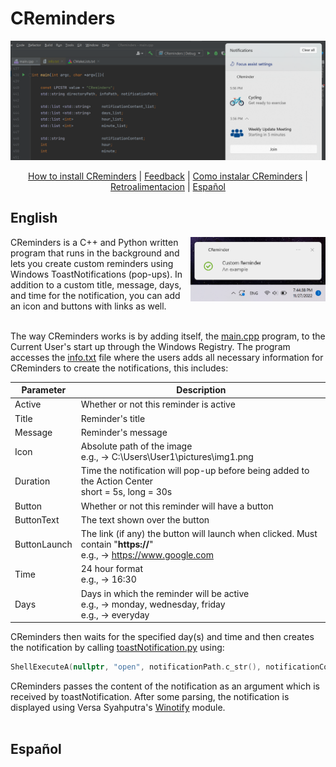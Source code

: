 # CReminders

![img1](cmake-build-debug/resources/img2.png?raw=true "hello")
<div align="center">
  <a href="https://www.google.com">How to install CReminders</a> | 
  <a href="https://forms.gle/6A2fwbND7u2C9yGb8">Feedback</a> |
  <a href="https://www.google.com">Como instalar CReminders</a> | 
  <a href="https://forms.gle/R6eP34ekC58Pk5UT9">Retroalimentacion</a> |
  <a href="https://github.com/GioByte10/CReminders#español"> Español</a>
</div>


## English
<img align="right" width="216" height="103" src="https://raw.githubusercontent.com/GioByte10/CReminders/main/cmake-build-debug/resources/img4.png">
CReminders is a C++ and Python written program that runs in the background and lets you create custom reminders using Windows ToastNotifications (pop-ups). In addition to a custom title, message, days, and time for the notification, you can add an icon and buttons with links as well.

<br>
<br>

The way CReminders works is by adding itself, the [main.cpp](https://github.com/GioByte10/CReminders/blob/main/main.cpp) program, to the Current User's start up through the Windows Registry. The program accesses the [info.txt](https://github.com/GioByte10/CReminders/blob/main/cmake-build-debug/info_example.txt) file where the users adds all necessary information for CReminders to create the notifications, this includes:

| Parameter   | Description                                                                                                                                  |
|-------------|-------------                                                                                                                                 |
| Active      | Whether or not this reminder is active                                                                                                       |
| Title       | Reminder's title                                                                                                                             |
| Message     | Reminder's message                                                                                                                           |
| Icon        | Absolute path of the image<br>e.g., → C:\Users\User1\pictures\img1.png                                                                       |
| Duration    | Time the notification will pop-up before being added to the Action Center<br>short = 5s, long = 30s                                          |
| Button      | Whether or not this reminder will have a button                                                                                              |
| ButtonText  | The text shown over the button                                                                                                               |
| ButtonLaunch| The link (if any) the button will launch when clicked. Must contain "**https://**" &emsp;&emsp;&emsp;<br>e.g., → https://www.google.com      |
| Time        | 24 hour format<br>e.g., → 16:30                                                                                                              |
| Days        | Days in which the reminder will be active<br>e.g., → monday, wednesday, friday<br>e.g., → everyday                                           |

CReminders then waits for the specified day(s) and time and then creates the notification by calling [toastNotification.py](https://github.com/GioByte10/CReminders/blob/main/cmake-build-debug/ToastNotification/toastNotification.py) using:
<br>
```C++
ShellExecuteA(nullptr, "open", notificationPath.c_str(), notificationContent.c_str(), nullptr, 0);
```
CReminders passes the content of the notification as an argument which is received by toastNotification. After some parsing, the notification is displayed using Versa Syahputra's [Winotify](https://github.com/versa-syahptr/winotify) module.
<br>
<br>

## Español
